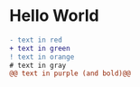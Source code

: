 # Hello World

```diff
- text in red
+ text in green
! text in orange
# text in gray
@@ text in purple (and bold)@@
```
